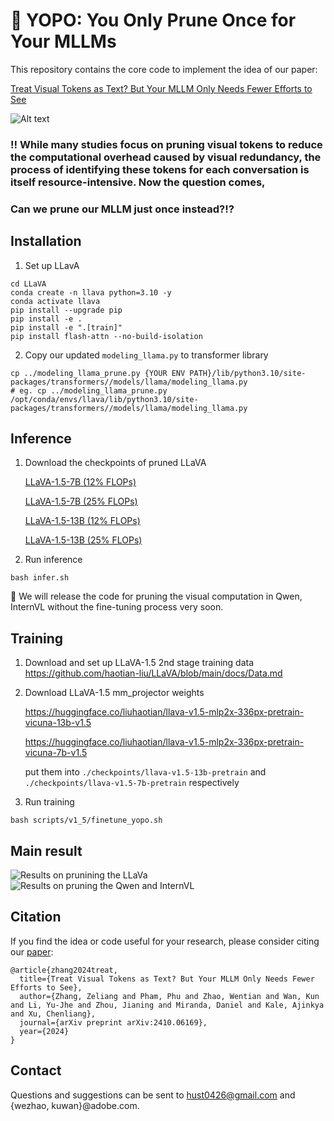# :rocket: YOPO: You Only Prune Once for Your MLLMs


This repository contains the core code to implement the idea of  our paper:

[Treat Visual Tokens as Text? But Your MLLM Only Needs Fewer Efforts to See](https://arxiv.org/abs/2410.06169v2)

![Alt text](images/method_fig.png "Overview of our method.")

### :bangbang: While many studies focus on pruning visual tokens to reduce the computational overhead caused by visual redundancy, the process of identifying these tokens for each conversation is itself resource-intensive. Now the question comes, ###  

### **Can we prune our MLLM just once instead?**:interrobang: ###



## Installation
1. Set up LLavA  
```Shell
cd LLaVA
conda create -n llava python=3.10 -y
conda activate llava
pip install --upgrade pip  
pip install -e .
pip install -e ".[train]"
pip install flash-attn --no-build-isolation
```

2. Copy our updated `modeling_llama.py` to transformer library
```Shell
cp ../modeling_llama_prune.py {YOUR ENV PATH}/lib/python3.10/site-packages/transformers//models/llama/modeling_llama.py
# eg. cp ../modeling_llama_prune.py /opt/conda/envs/llava/lib/python3.10/site-packages/transformers//models/llama/modeling_llama.py

```
## Inference
1. Download the checkpoints of pruned LLaVA
   
   [LLaVA-1.5-7B (12% FLOPs)](https://huggingface.co/zwt123home123/llava-1.5-7b-prune-zp12)

   [LLaVA-1.5-7B (25% FLOPs)](https://huggingface.co/zwt123home123/llava-1.5-13b-prune-zp25)

   [LLaVA-1.5-13B (12% FLOPs)](https://huggingface.co/zwt123home123/llava-1.5-7b-prune-zp12)

   [LLaVA-1.5-13B (25% FLOPs)](https://huggingface.co/zwt123home123/llava-1.5-13b-prune-zp25)

2. Run inference
```Shell
bash infer.sh
```
:triangular_flag_on_post:  We will release the code for pruning the visual computation in Qwen, InternVL without the fine-tuning process very soon.  
 
## Training

1. Download and set up LLaVA-1.5 2nd stage training data
   https://github.com/haotian-liu/LLaVA/blob/main/docs/Data.md
2. Download LLaVA-1.5 mm_projector weights
   
   https://huggingface.co/liuhaotian/llava-v1.5-mlp2x-336px-pretrain-vicuna-13b-v1.5

   https://huggingface.co/liuhaotian/llava-v1.5-mlp2x-336px-pretrain-vicuna-7b-v1.5

   put them into `./checkpoints/llava-v1.5-13b-pretrain` and `./checkpoints/llava-v1.5-7b-pretrain` respectively
4. Run training
```Shell
bash scripts/v1_5/finetune_yopo.sh
```
## Main result
![Results on prunining the LLaVa](images/main_result.png "Results on prunining the LLaVa")
![Results on pruning the Qwen and InternVL](images/many_models.png "Results on pruning the Qwen and InternVL")


## Citation

If you find the idea or code useful for your research, please consider citing our [paper](https://arxiv.org/abs/2403.12777):

```
@article{zhang2024treat,
  title={Treat Visual Tokens as Text? But Your MLLM Only Needs Fewer Efforts to See},
  author={Zhang, Zeliang and Pham, Phu and Zhao, Wentian and Wan, Kun and Li, Yu-Jhe and Zhou, Jianing and Miranda, Daniel and Kale, Ajinkya and Xu, Chenliang},
  journal={arXiv preprint arXiv:2410.06169},
  year={2024}
}
```

## Contact
Questions and suggestions can be sent to hust0426@gmail.com and {wezhao, kuwan}@adobe.com.
